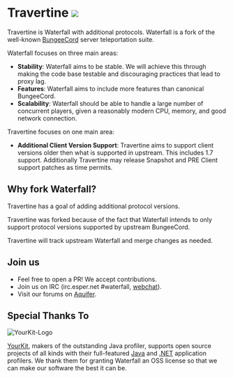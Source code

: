 # Travertine <a href="https://ci.getwaterfall.xyz/project.html?projectId=Travertine"><img src="https://ci.getwaterfall.xyz/app/rest/builds/buildType:Travertine_Build,branch:master/statusIcon"/></a>

Travertine is Waterfall with additional protocols. Waterfall is a fork of the well-known [BungeeCord](https://github.com/SpigotMC/BungeeCord) server teleportation suite.

Waterfall focuses on three main areas:

* **Stability**: Waterfall aims to be stable. We will achieve this through making the code base testable and discouraging practices that lead to proxy lag.
* **Features**: Waterfall aims to include more features than canonical BungeeCord.
* **Scalability**: Waterfall should be able to handle a large number of concurrent players, given a reasonably modern CPU, memory, and good network connection.

Travertine focuses on one main area:

* **Additional Client Version Support**: Travertine aims to support client versions older then what is supported in upstream. This includes 1.7 support. Additionally Travertine may release Snapshot and PRE Client support patches as time permits.

## Why fork Waterfall?

Travertine has a goal of adding additional protocol versions.

Travertine was forked because of the fact that Waterfall intends to only support protocol versions supported by upstream BungeeCord. 

Travertine will track upstream Waterfall and merge changes as needed.

## Join us

* Feel free to open a PR! We accept contributions.
* Join us on IRC (irc.esper.net #waterfall, [webchat](http://webchat.esper.net/?nick=&channels=waterfall)).
* Visit our forums on [Aquifer](https://aquifermc.org).

Special Thanks To
-----------------
![YourKit-Logo](https://yourkit.com/images/yklogo.png)

[YourKit](https://yourkit.com/), makers of the outstanding Java profiler, supports open source projects of all kinds with their full-featured [Java](https://yourkit.com/features/) and [.NET](https://yourkit.com/dotnet/features/) application profilers. We thank them for granting Waterfall an OSS license so that we can make our software the best it can be.

